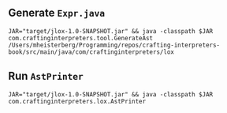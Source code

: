 

## Generate `Expr.java`
```
JAR="target/jlox-1.0-SNAPSHOT.jar" && java -classpath $JAR com.craftinginterpreters.tool.GenerateAst /Users/mheisterberg/Programming/repos/crafting-interpreters-book/src/main/java/com/craftinginterpreters/lox
```

## Run `AstPrinter`
```
JAR="target/jlox-1.0-SNAPSHOT.jar" && java -classpath $JAR com.craftinginterpreters.lox.AstPrinter                            
```